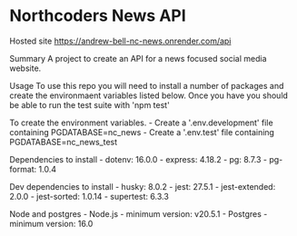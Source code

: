# Northcoders News API

Hosted site
    https://andrew-bell-nc-news.onrender.com/api

Summary
    A project to create an API for a news focused social media website.

Usage
    To use this repo you will need to install a number of packages and create the environmaent variables listed below. Once you have you should be able to run the test suite with 'npm test'

To create the environment variables.
    - Create a '.env.development' file containing 
        PGDATABASE=nc_news
    - Create a '.env.test' file containing 
        PGDATABASE=nc_news_test

Dependencies to install
    - dotenv: 16.0.0
    - express: 4.18.2
    - pg: 8.7.3
    - pg-format: 1.0.4

Dev dependencies to install
    - husky: 8.0.2
    - jest: 27.5.1
    - jest-extended: 2.0.0
    - jest-sorted: 1.0.14
    - supertest: 6.3.3

Node and postgres
    - Node.js - minimum version: v20.5.1
    - Postgres - minimum version: 16.0